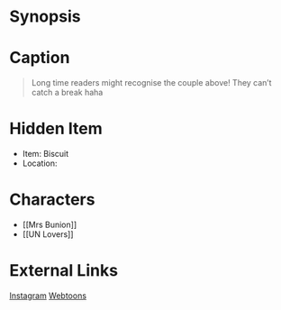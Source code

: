 # Synopsis


# Caption
> Long time readers might recognise the couple above! They can’t catch a break haha

# Hidden Item
* Item: Biscuit
* Location: <spoiler></spoiler>

# Characters
* [[Mrs Bunion]]
* [[UN Lovers]]

# External Links
[Instagram](https://www.instagram.com/p/CJ4ZO6Kj_Mb/?igshid=YmMyMTA2M2Y=)
[Webtoons](https://www.webtoons.com/en/challenge/twistwood-tales/69-bunions-standard/viewer?title_no=344740&episode_no=75)